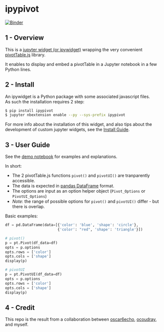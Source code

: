 # ipypivot

[![Binder](https://mybinder.org/badge.svg)](https://mybinder.org/v2/gh/PierreMarion23/jupyter-widget-pivot-table-binder/master)

## 1 - Overview

This is a [jupyter widget (or ipywidget)](https://ipywidgets.readthedocs.io/en/stable/) wrapping the very convenient [pivotTable.js](https://pivottable.js.org/examples/) library.  

It enables to display and embed a pivotTable in a Jupyter notebook in a few Python lines.  

## 2 - Install

An ipywidget is a Python package with some associated javascript files.  
As such the installation requires 2 step:

```bash
$ pip install ipypivot
$ jupyter nbextension enable --py --sys-prefix ipypivot
```

For more info about the installation of this widget, and also tips about the development of custom jupyter widgets, see the [Install Guide](doc/install_guide.md).

## 3 - User Guide

See the [demo notebook](notebooks/demo_pivot_table.ipynb) for examples and explanations.  

In short:
+ The 2 pivotTable.js functions `pivot()` and `pivotUI()` are tranparently accessible.  
+ The data is expected in [pandas DataFrame](https://pandas.pydata.org/pandas-docs/stable/generated/pandas.DataFrame.html) format.  
+ The options are input as an option helper object (`Pivot_Options` or `PivotUI_Options`)  
+ _Note_: the range of possible options for `pivot()` and `pivotUI()` differ - but there is overlap.


Basic examples:

```python
df = pd.DataFrame(data=[{'color': 'blue', 'shape': 'circle'},
                        {'color': "red", 'shape': 'triangle'}])

# pivot()
p = pt.Pivot(df_data=df)
opts = p.options
opts.rows = ['color']
opts.cols = ['shape']
display(p)

# pivotUI
p = pt.PivotUI(df_data=df)
opts = p.options
opts.rows = ['color']
opts.cols = ['shape']
display(p)
```

## 4 - Credit

This repo is the result from a collaboration between [oscar6echo](https://github.com/oscar6echo), [ocoudray](https://github.com/ocoudray), and myself.
